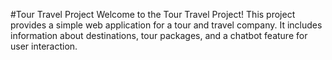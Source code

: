 #Tour Travel Project
Welcome to the Tour Travel Project! This project provides a simple web application for a tour and travel company. It includes information about destinations, tour packages, and a chatbot feature for user interaction.
